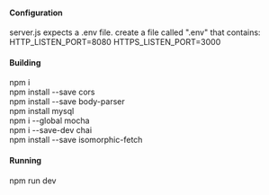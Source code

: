 #### Configuration
<p>
server.js expects a .env file. create a file called ".env" that contains:
<br />
HTTP_LISTEN_PORT=8080
HTTPS_LISTEN_PORT=3000
</p>

#### Building
<p>
npm i
<br />
npm install --save cors
<br />
npm install --save body-parser
<br />
npm install mysql
<br />
npm i --global mocha
<br />
npm i --save-dev chai
<br />
npm install --save isomorphic-fetch 
</p>

#### Running
<p>
npm run dev
</p>
